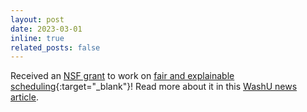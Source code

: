 ```yaml
---
layout: post
date: 2023-03-01
inline: true
related_posts: false
---
```


Received an [NSF grant](https://www.nsf.gov/awardsearch/showAward?AWD_ID=2232055) to work on [fair and explainable scheduling](/projects/xaip/){:target="_blank"}!
Read more about it in this [WashU news article](https://engineering.wustl.edu/news/2023/AI-assistance-in-pretrial-scheduling-could-provide-justice-for-all.html).